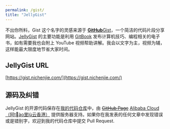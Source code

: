 ```yaml
---
permalink: /gist/
title: "JellyGist"
---
```


不出你所料，Gist 这个名字的灵感来源于 [**GitHub**Gist](https://gist.github.com/)，一个简洁的代码片段分享网站。[JellyGist](https://gist.nichenjie.com/) 的主要功能是利用 [GitBook](https://www.gitbook.com/) 发布计算机技巧、编程相关的电子书，如有需要我也会附上 YouTube 视频帮助讲解。我会以文字为主，视频为辅，这样能最大限度地节省大家时间。

## JellyGist URL
[https://gist.nichenjie.com/](https://gist.nichenjie.com/)

## 源码及纠错
JellyGist 的开源代码保存在[我的代码仓库](https://github.com/jellycsc/JellyGist-Travis-CI)中，由 ~~[GitHub Page](https://pages.github.com/)~~ [Alibaba Cloud（阿tào里lù云香港）](https://www.alibabacloud.com/zh) 提供服务器支持。如果你在我发表的任何文章中发现错误或是错别字，欢迎到我的代码仓库中提交 Pull Request.